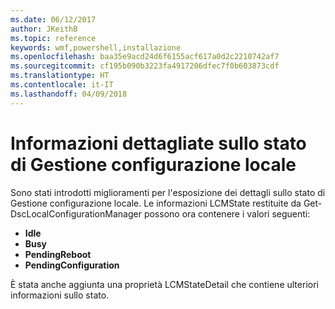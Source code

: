 ```yaml
---
ms.date: 06/12/2017
author: JKeithB
ms.topic: reference
keywords: wmf,powershell,installazione
ms.openlocfilehash: baa35e9acd24d6f6155acf617a0d2c2210742af7
ms.sourcegitcommit: cf195b090b3223fa4917206dfec7f0b603873cdf
ms.translationtype: HT
ms.contentlocale: it-IT
ms.lasthandoff: 04/09/2018
---
```

# <a name="detailed-information-about-lcm-state"></a>Informazioni dettagliate sullo stato di Gestione configurazione locale

Sono stati introdotti miglioramenti per l'esposizione dei dettagli sullo stato di Gestione configurazione locale. Le informazioni LCMState restituite da Get-DscLocalConfigurationManager possono ora contenere i valori seguenti:

* **Idle**
* **Busy**
* **PendingReboot**
* **PendingConfiguration**

È stata anche aggiunta una proprietà LCMStateDetail che contiene ulteriori informazioni sullo stato.